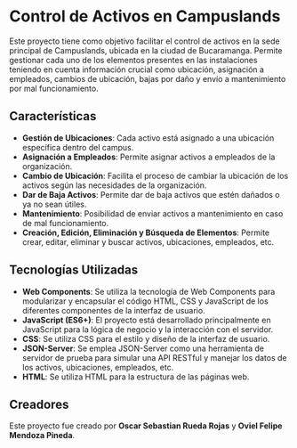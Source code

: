 # Control de Activos en Campuslands

Este proyecto tiene como objetivo facilitar el control de activos en la sede principal de Campuslands, ubicada en la ciudad de Bucaramanga. Permite gestionar cada uno de los elementos presentes en las instalaciones teniendo en cuenta información crucial como ubicación, asignación a empleados, cambios de ubicación, bajas por daño y envío a mantenimiento por mal funcionamiento.

## Características

- **Gestión de Ubicaciones**: Cada activo está asignado a una ubicación específica dentro del campus.
- **Asignación a Empleados**: Permite asignar activos a empleados de la organización.
- **Cambio de Ubicación**: Facilita el proceso de cambiar la ubicación de los activos según las necesidades de la organización.
- **Dar de Baja Activos**: Permite dar de baja activos que estén dañados o ya no sean útiles.
- **Mantenimiento**: Posibilidad de enviar activos a mantenimiento en caso de mal funcionamiento.
- **Creación, Edición, Eliminación y Búsqueda de Elementos**: Permite crear, editar, eliminar y buscar activos, ubicaciones, empleados, etc.

## Tecnologías Utilizadas

- **Web Components**: Se utiliza la tecnología de Web Components para modularizar y encapsular el código HTML, CSS y JavaScript de los diferentes componentes de la interfaz de usuario.
- **JavaScript (ES6+)**: El proyecto está desarrollado principalmente en JavaScript para la lógica de negocio y la interacción con el servidor.
- **CSS**: Se utiliza CSS para el estilo y diseño de la interfaz de usuario.
- **JSON-Server**: Se emplea JSON-Server como una herramienta de servidor de prueba para simular una API RESTful y manejar los datos de los activos, ubicaciones, empleados, etc.
- **HTML**: Se utiliza HTML para la estructura de las páginas web.

## Creadores

Este proyecto fue creado por **Oscar Sebastian Rueda Rojas** y **Oviel Felipe Mendoza Pineda**.